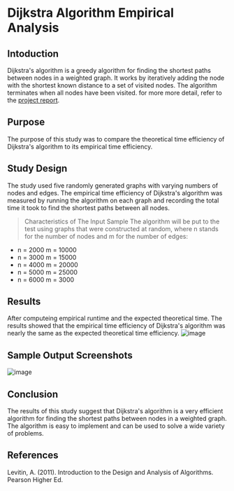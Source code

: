 # Dijkstra Algorithm Empirical Analysis
## Intoduction
Dijkstra's algorithm is a greedy algorithm for finding the shortest paths between nodes in a weighted graph. It works by iteratively adding the node with the shortest known distance to a set of visited nodes. The algorithm terminates when all nodes have been visited.
for more more detail, refer to the [project report](./CPCS324-Project-Part2.pdf).
## Purpose
The purpose of this study was to compare the theoretical time efficiency of Dijkstra's algorithm to its empirical time efficiency.

## Study Design
The study used five randomly generated graphs with varying numbers of nodes and edges. The empirical time efficiency of Dijkstra's algorithm was measured by running the algorithm on each graph and recording the total time it took to find the shortest paths between all nodes.

> Characteristics of The Input Sample
The algorithm will be put to the test using graphs that were constructed at random, where n stands for the number of nodes and m for the number of edges:
- n = 2000  m = 10000
- n = 3000  m = 15000
- n = 4000  m = 20000
- n = 5000  m = 25000
- n = 6000  m = 3000

## Results
After computeing empirical runtime and the expected theoretical time.
The results showed that the empirical time efficiency of Dijkstra's algorithm was nearly the same as the expected theoretical time efficiency.
![image](https://github.com/Zinab0/CPCS324-Part2-Dijkstra-Algorithm-Empirical-Analysis/assets/77127247/1aaacd15-d507-4491-a065-9ef4767f462b)

## Sample Output Screenshots
![image](https://github.com/Zinab0/CPCS324-Part2-Dijkstra-Algorithm-Empirical-Analysis/assets/77127247/cfc19b05-9b25-46b6-9bca-9adf1dbe9f4d)


## Conclusion
The results of this study suggest that Dijkstra's algorithm is a very efficient algorithm for finding the shortest paths between nodes in a weighted graph. The algorithm is easy to implement and can be used to solve a wide variety of problems.

## References
Levitin, A. (2011). Introduction to the Design and Analysis of Algorithms. Pearson Higher Ed.



